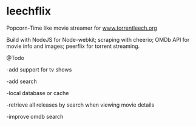 # leechflix
Popcorn-Time like movie streamer for www.torrentleech.org

Build with NodeJS for Node-webkit; scraping with cheerio; OMDb API for movie info and images; peerflix for torrent streaming.

@Todo

-add support for tv shows

-add search

-local database or cache

-retrieve all releases by search when viewing movie details

-improve omdb search
